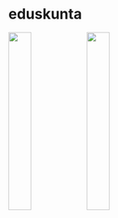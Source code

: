 # eduskunta
<p float="left">
<img src="https://user-images.githubusercontent.com/70937274/108624888-5c51c300-7450-11eb-8165-03660276f592.jpg" width="30%">
<img src="https://user-images.githubusercontent.com/70937274/108624895-6a074880-7450-11eb-963d-c27d52917e39.jpg" width="30%">
</p>
